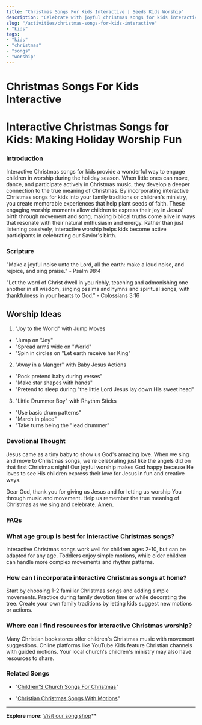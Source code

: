 ```yaml
---
title: "Christmas Songs For Kids Interactive | Seeds Kids Worship"
description: "Celebrate with joyful christmas songs for kids interactive featuring biblical Christmas themes. Holiday worship music for children and families."
slug: "/activities/christmas-songs-for-kids-interactive"
- "kids"
tags:
- "kids"
- "christmas"
- "songs"
- "worship"
---
```


# Christmas Songs For Kids Interactive

# Interactive Christmas Songs for Kids: Making Holiday Worship Fun

### Introduction
Interactive Christmas songs for kids provide a wonderful way to engage children in worship during the holiday season. When little ones can move, dance, and participate actively in Christmas music, they develop a deeper connection to the true meaning of Christmas. By incorporating interactive Christmas songs for kids into your family traditions or children's ministry, you create memorable experiences that help plant seeds of faith. These engaging worship moments allow children to express their joy in Jesus' birth through movement and song, making biblical truths come alive in ways that resonate with their natural enthusiasm and energy. Rather than just listening passively, interactive worship helps kids become active participants in celebrating our Savior's birth.

### Scripture
"Make a joyful noise unto the Lord, all the earth: make a loud noise, and rejoice, and sing praise." - Psalm 98:4

"Let the word of Christ dwell in you richly, teaching and admonishing one another in all wisdom, singing psalms and hymns and spiritual songs, with thankfulness in your hearts to God." - Colossians 3:16

## Worship Ideas
1. "Joy to the World" with Jump Moves
- "Jump on "Joy"
- "Spread arms wide on "World"
- "Spin in circles on "Let earth receive her King"

2. "Away in a Manger" with Baby Jesus Actions
- "Rock pretend baby during verses"
- "Make star shapes with hands"
- "Pretend to sleep during "the little Lord Jesus lay down His sweet head"

3. "Little Drummer Boy" with Rhythm Sticks
- "Use basic drum patterns"
- "March in place"
- "Take turns being the "lead drummer"

### Devotional Thought
Jesus came as a tiny baby to show us God's amazing love. When we sing and move to Christmas songs, we're celebrating just like the angels did on that first Christmas night! Our joyful worship makes God happy because He loves to see His children express their love for Jesus in fun and creative ways.

Dear God, thank you for giving us Jesus and for letting us worship You through music and movement. Help us remember the true meaning of Christmas as we sing and celebrate. Amen.

### FAQs

### What age group is best for interactive Christmas songs?
Interactive Christmas songs work well for children ages 2-10, but can be adapted for any age. Toddlers enjoy simple motions, while older children can handle more complex movements and rhythm patterns.

### How can I incorporate interactive Christmas songs at home?
Start by choosing 1-2 familiar Christmas songs and adding simple movements. Practice during family devotion time or while decorating the tree. Create your own family traditions by letting kids suggest new motions or actions.

### Where can I find resources for interactive Christmas worship?
Many Christian bookstores offer children's Christmas music with movement suggestions. Online platforms like YouTube Kids feature Christian channels with guided motions. Your local church's children's ministry may also have resources to share.

### Related Songs

- "[Children'S Church Songs For Christmas](/activities/children-s-church-songs-for-christmas/)"

- "[Christian Christmas Songs With Motions](/activities/christian-christmas-songs-with-motions/)"

---

**Explore more:** [Visit our song shop](https://seedskidsworship.com/shop)**

<!-- Schema Markup -->
<script type="application/ld+json">
{
  "@context": "https://schema.org",
  "@type": "MusicRecording",
  "name": "Christmas Songs For Kids Interactive",
  "byArtist": {
    "@type": "MusicGroup",
    "name": "Seeds Kids Worship"
  },
  "isFamilyFriendly": true,
  "url": "https://seedskidsworship.com/activities/christmas-songs-for-kids-interactive/"
}
</script>